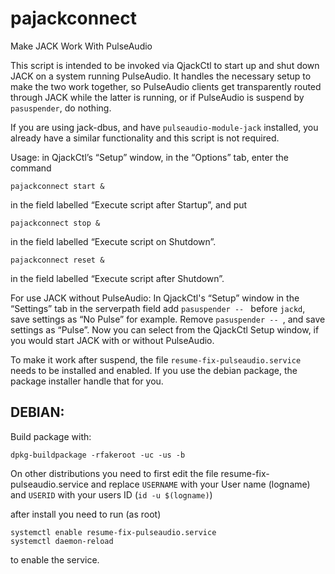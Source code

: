 # pajackconnect
Make JACK Work With PulseAudio

This script is intended to be invoked via QjackCtl to start up and
shut down JACK on a system running PulseAudio. It handles the
necessary setup to make the two work together, so PulseAudio clients
get transparently routed through JACK while the latter is running, or
if PulseAudio is suspend by `pasuspender`, do nothing.

If you are using jack-dbus, and have `pulseaudio-module-jack` installed, 
you already have a similar functionality and this script is not required.

Usage: in QjackCtl’s “Setup” window, in the “Options” tab, enter
the command

`pajackconnect start &`

in the field labelled “Execute script after Startup”, and put

`pajackconnect stop &`

in the field labelled “Execute script on Shutdown”.

`pajackconnect reset &`

in the field labelled “Execute script after Shutdown”.

For use JACK without PulseAudio: In QjackCtl's “Setup” window in the “Settings” tab 
in the serverpath field  add `pasuspender -- ` before `jackd`, save settings 
as “No Pulse” for example. Remove `pasuspender -- `, 
and save settings as “Pulse”. Now you can select from the 
QjackCtl Setup window, if you would start JACK with or without PulseAudio.

To make it work after suspend, the file `resume-fix-pulseaudio.service` needs to be installed and enabled. 
If you use the debian package, the package installer handle that for you.

## DEBIAN:

Build package with:
```
dpkg-buildpackage -rfakeroot -uc -us -b
```
On other distributions you need to first edit the file resume-fix-pulseaudio.service
and replace `USERNAME` with your User name (logname) and `USERID` with your users ID (`id -u $(logname)`)

after install you need to run (as root)
```
systemctl enable resume-fix-pulseaudio.service
systemctl daemon-reload
```
to enable the service.
